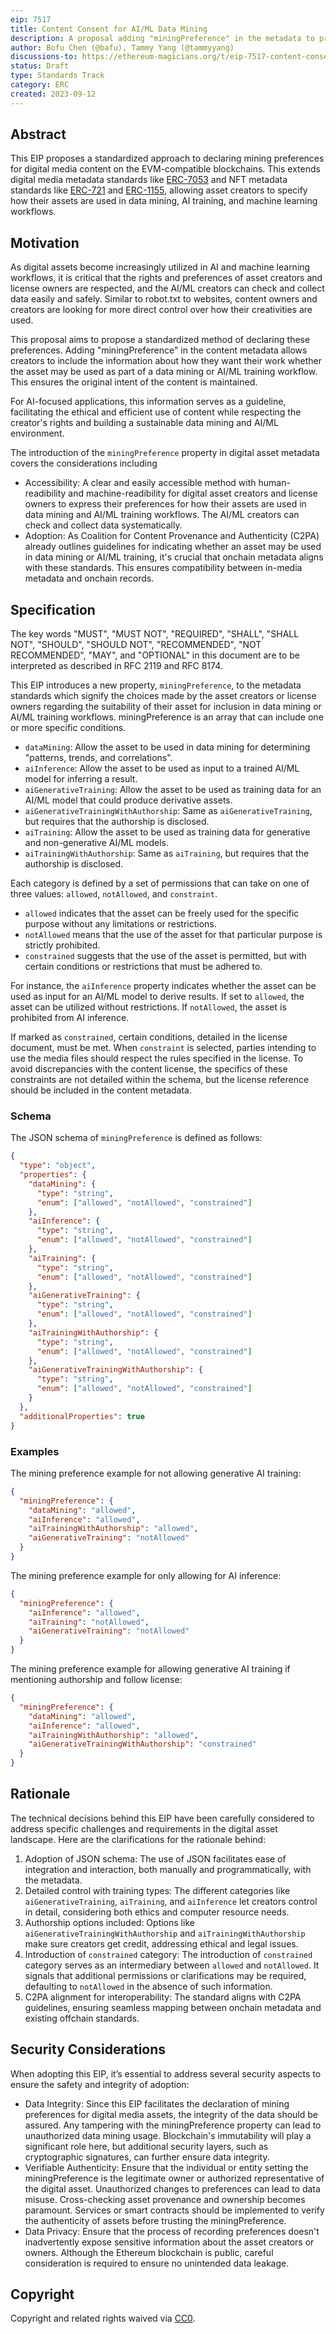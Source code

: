 ```yaml
---
eip: 7517
title: Content Consent for AI/ML Data Mining
description: A proposal adding "miningPreference" in the metadata to preserve the digital content's original intent and respect creator's rights.
author: Bofu Chen (@bafu), Tammy Yang (@tammyyang)
discussions-to: https://ethereum-magicians.org/t/eip-7517-content-consent-for-ai-ml-data-mining/15755
status: Draft
type: Standards Track
category: ERC
created: 2023-09-12
---
```


## Abstract

This EIP proposes a standardized approach to declaring mining preferences for digital media content on the EVM-compatible blockchains. This extends digital media metadata standards like [ERC-7053](./eip-7053.md) and NFT metadata standards like [ERC-721](./eip-721.md) and [ERC-1155](./eip-1155.md), allowing asset creators to specify how their assets are used in data mining, AI training, and machine learning workflows.

## Motivation

As digital assets become increasingly utilized in AI and machine learning workflows, it is critical that the rights and preferences of asset creators and license owners are respected, and the AI/ML creators can check and collect data easily and safely. Similar to robot.txt to websites, content owners and creators are looking for more direct control over how their creativities are used.

This proposal aims to propose a standardized method of declaring these preferences. Adding "miningPreference" in the content metadata allows creators to include the information about how they want their work whether the asset may be used as part of a data mining or AI/ML training workflow. This ensures the original intent of the content is maintained.

For AI-focused applications, this information serves as a guideline, facilitating the ethical and efficient use of content while respecting the creator's rights and building a sustainable data mining and AI/ML environment.

The introduction of the `miningPreference` property in digital asset metadata covers the considerations including

* Accessibility: A clear and easily accessible method with human-readibility and machine-readibility for digital asset creators and license owners to express their preferences for how their assets are used in data mining and AI/ML training workflows. The AI/ML creators can check and collect data systematically.
* Adoption: As Coalition for Content Provenance and Authenticity (C2PA) already outlines guidelines for indicating whether an asset may be used in data mining or AI/ML training, it's crucial that onchain metadata aligns with these standards. This ensures compatibility between in-media metadata and onchain records.

## Specification

The key words "MUST", "MUST NOT", "REQUIRED", "SHALL", "SHALL NOT", "SHOULD", "SHOULD NOT", "RECOMMENDED", "NOT RECOMMENDED", "MAY", and "OPTIONAL" in this document are to be interpreted as described in RFC 2119 and RFC 8174.

This EIP introduces a new property, `miningPreference`, to the metadata standards which signify the choices made by the asset creators or license owners regarding the suitability of their asset for inclusion in data mining or AI/ML training workflows. miningPreference is an array that can include one or more specific conditions.

* `dataMining`: Allow the asset to be used in data mining for determining "patterns, trends, and correlations".
* `aiInference`: Allow the asset to be used as input to a trained AI/ML model for inferring a result.
* `aiGenerativeTraining`: Allow the asset to be used as training data for an AI/ML model that could produce derivative assets.
* `aiGenerativeTrainingWithAuthorship`: Same as `aiGenerativeTraining`, but requires that the authorship is disclosed.
* `aiTraining`: Allow the asset to be used as training data for generative and non-generative AI/ML models.
* `aiTrainingWithAuthorship`: Same as `aiTraining`, but requires that the authorship is disclosed.

Each category is defined by a set of permissions that can take on one of three values: `allowed`, `notAllowed`, and `constraint`.

* `allowed` indicates that the asset can be freely used for the specific purpose without any limitations or restrictions.
* `notAllowed` means that the use of the asset for that particular purpose is strictly prohibited.
* `constrained` suggests that the use of the asset is permitted, but with certain conditions or restrictions that must be adhered to.

For instance, the `aiInference` property indicates whether the asset can be used as input for an AI/ML model to derive results. If set to `allowed`, the asset can be utilized without restrictions. If `notAllowed`, the asset is prohibited from AI inference.

If marked as `constrained`, certain conditions, detailed in the license document, must be met. When `constraint` is selected, parties intending to use the media files should respect the rules specified in the license. To avoid discrepancies with the content license, the specifics of these constraints are not detailed within the schema, but the license reference should be included in the content metadata.

### Schema

The JSON schema of `miningPreference` is defined as follows:

```json
{
  "type": "object",
  "properties": {
    "dataMining": {
      "type": "string",
      "enum": ["allowed", "notAllowed", "constrained"]
    },
    "aiInference": {
      "type": "string",
      "enum": ["allowed", "notAllowed", "constrained"]
    },
    "aiTraining": {
      "type": "string",
      "enum": ["allowed", "notAllowed", "constrained"]
    },
    "aiGenerativeTraining": {
      "type": "string",
      "enum": ["allowed", "notAllowed", "constrained"]
    },
    "aiTrainingWithAuthorship": {
      "type": "string",
      "enum": ["allowed", "notAllowed", "constrained"]
    },
    "aiGenerativeTrainingWithAuthorship": {
      "type": "string",
      "enum": ["allowed", "notAllowed", "constrained"]
    }
  },
  "additionalProperties": true
}
```

### Examples

The mining preference example for not allowing generative AI training:

```json
{
  "miningPreference": {
    "dataMining": "allowed",
    "aiInference": "allowed",
    "aiTrainingWithAuthorship": "allowed",
    "aiGenerativeTraining": "notAllowed"
  }
}
```

The mining preference example for only allowing for AI inference:

```json
{
  "miningPreference": {
    "aiInference": "allowed",
    "aiTraining": "notAllowed",
    "aiGenerativeTraining": "notAllowed"
  }
}
```

The mining preference example for allowing generative AI training if mentioning authorship and follow license:

```json
{
  "miningPreference": {
    "dataMining": "allowed",
    "aiInference": "allowed",
    "aiTrainingWithAuthorship": "allowed",
    "aiGenerativeTrainingWithAuthorship": "constrained"
  }
}
```

## Rationale

The technical decisions behind this EIP have been carefully considered to address specific challenges and requirements in the digital asset landscape. Here are the clarifications for the rationale behind:

1. Adoption of JSON schema: The use of JSON facilitates ease of integration and interaction, both manually and programmatically, with the metadata.
2. Detailed control with training types: The different categories like `aiGenerativeTraining`, `aiTraining`, and `aiInference` let creators control in detail, considering both ethics and computer resource needs.
3. Authorship options included: Options like `aiGenerativeTrainingWithAuthorship` and `aiTrainingWithAuthorship` make sure creators get credit, addressing ethical and legal issues.
4. Introduction of `constrained` category: The introduction of `constrained` category serves as an intermediary between `allowed` and `notAllowed`. It signals that additional permissions or clarifications may be required, defaulting to `notAllowed` in the absence of such information.
5. C2PA alignment for interoperability: The standard aligns with C2PA guidelines, ensuring seamless mapping between onchain metadata and existing offchain standards.

## Security Considerations

When adopting this EIP, it’s essential to address several security aspects to ensure the safety and integrity of adoption:

* Data Integrity: Since this EIP facilitates the declaration of mining preferences for digital media assets, the integrity of the data should be assured. Any tampering with the miningPreference property can lead to unauthorized data mining usage. Blockchain's immutability will play a significant role here, but additional security layers, such as cryptographic signatures, can further ensure data integrity.
* Verifiable Authenticity: Ensure that the individual or entity setting the miningPreference is the legitimate owner or authorized representative of the digital asset. Unauthorized changes to preferences can lead to data misuse. Cross-checking asset provenance and ownership becomes paramount. Services or smart contracts should be implemented to verify the authenticity of assets before trusting the miningPreference.
* Data Privacy: Ensure that the process of recording preferences doesn't inadvertently expose sensitive information about the asset creators or owners. Although the Ethereum blockchain is public, careful consideration is required to ensure no unintended data leakage.

## Copyright

Copyright and related rights waived via [CC0](../LICENSE.md).
